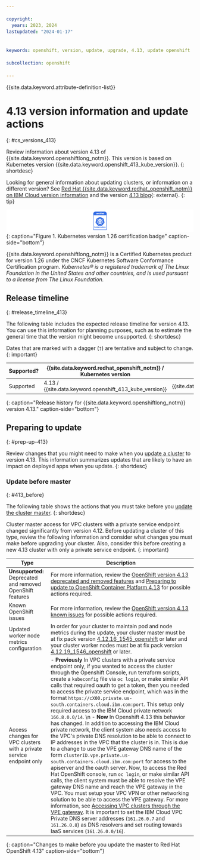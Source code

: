 ```yaml
---

copyright:
  years: 2023, 2024
lastupdated: "2024-01-17"


keywords: openshift, version, update, upgrade, 4.13, update openshift

subcollection: openshift

---
```


{{site.data.keyword.attribute-definition-list}}





# 4.13 version information and update actions
{: #cs_versions_413}

Review information about version 4.13 of {{site.data.keyword.openshiftlong_notm}}. This version is based on Kubernetes version {{site.data.keyword.openshift_413_kube_version}}. 
{: shortdesc}

Looking for general information about updating clusters, or information on a different version? See [Red Hat {{site.data.keyword.redhat_openshift_notm}} on IBM Cloud version information](/docs/openshift?topic=openshift-openshift_versions) and the version [4.13 blog](https://www.redhat.com/blog/red-hat-openshift-413-now-available){: external}.
{: tip}



![This badge indicates Kubernetes version 1.26 certification for {{site.data.keyword.openshiftlong_notm}}](images/certified-kubernetes-color.svg){: caption="Figure 1. Kubernetes version 1.26 certification badge" caption-side="bottom"}

{{site.data.keyword.openshiftlong_notm}} is a Certified Kubernetes product for version 1.26 under the CNCF Kubernetes Software Conformance Certification program. _Kubernetes® is a registered trademark of The Linux Foundation in the United States and other countries, and is used pursuant to a license from The Linux Foundation._



## Release timeline 
{: #release_timeline_413}

The following table includes the expected release timeline for version 4.13. You can use this information for planning purposes, such as to estimate the general time that the version might become unsupported. 
{: shortdesc}

Dates that are marked with a dagger (`†`) are tentative and subject to change.
{: important}

| Supported? | {{site.data.keyword.redhat_openshift_notm}} / Kubernetes version | Release date | Unsupported date |
| --- | --- | --- | --- |
| Supported | 4.13 / {{site.data.keyword.openshift_413_kube_version}} | {{site.data.keyword.openshift_413_release_date}} | {{site.data.keyword.openshift_413_unsupported_date}}`†` |
{: caption="Release history for {{site.data.keyword.openshiftlong_notm}} version 4.13." caption-side="bottom"}

## Preparing to update
{: #prep-up-413}

Review changes that you might need to make when you [update a cluster](/docs/openshift?topic=openshift-update) to version 4.13. This information summarizes updates that are likely to have an impact on deployed apps when you update.
{: shortdesc}



### Update before master
{: #413_before}

The following table shows the actions that you must take before you [update the cluster master](/docs/openshift?topic=openshift-update#master).
{: shortdesc}

Cluster master access for VPC clusters with a private service endpoint changed significantly from version 4.12. Before updating a cluster of this type, review the following information and consider what changes you must make before upgrading your cluster. Also, consider this before creating a new  4.13 cluster with only a private service endpoint.
{: important}

| Type | Description |
| --- | --- |
| **Unsupported:** Deprecated and removed OpenShift features | For more information, review the [OpenShift version 4.13 deprecated and removed features](https://docs.openshift.com/container-platform/4.13/release_notes/ocp-4-13-release-notes.html#ocp-4-13-deprecated-removed-features) and [Preparing to update to OpenShift Container Platform 4.13](https://docs.openshift.com/container-platform/4.13/updating/updating-cluster-prepare.html#updating-cluster-prepare) for possible actions required. |
| Known OpenShift issues | For more information, review the [OpenShift version 4.13 known issues](https://docs.openshift.com/container-platform/4.13/release_notes/ocp-4-13-release-notes.html#ocp-4-13-known-issues) for possible actions required. |
| Updated worker node metrics configuration | In order for your cluster to maintain pod and node metrics during the update, your cluster master must be at fix pack version [4.12.16_1545_openshift](/docs/openshift?topic=openshift-openshift_changelog_412&interface=ui#41216_1545_openshift_M) or later and your cluster worker nodes must be at fix pack version [4.12.19_1546_openshift](/docs/openshift?topic=openshift-openshift_changelog_412&interface=ui#41219_1546_openshift_W) or later. |
| Access changes for VPC clusters with a private service endpoint only  | - **Previously** In VPC clusters with a private service endpoint only, if you wanted to access the cluster through the Openshift Console, run terraform scripts, create a `kubeconfig` file via `oc login`, or make similar API calls that required oauth to get a token, then you needed to access the private service endpoint, which was in the format `https://cX00.private.us-south.containers.cloud.ibm.com:port`. This setup only required access to the IBM Cloud private network `166.8.0.0/14`.  \n - **Now** In Openshift 4.13 this behavior has changed. In addition to accessing the IBM Cloud private network, the client system also needs access to the VPC's private DNS resolution to be able to connect to IP addresses in the VPC that the cluster is in. This is due to a change to use the VPE gateway DNS name of the form `clusterID.vpe.private.us-south.containers.cloud.ibm.com:port` for access to the apiserver and the oauth server. Now, to access the Red Hat OpenShift console, run `oc login`, or make similar API calls, the client system must be able to resolve the VPE gateway DNS name and reach the VPE gateway in the VPC. You must setup your VPC VPN or other networking solution to be able to access the VPE gateway. For more information, see [Accessing VPC clusters through the VPE gateway](/docs/openshift?topic=openshift-access_cluster#vpc_vpe). It is important to set the IBM Cloud VPC Private DNS server addresses (`161.26.0.7` and `161.26.0.8`) as DNS resolvers and set routing towards IaaS services (`161.26.0.0/16`). |
{: caption="Changes to make before you update the master to Red Hat OpenShift 4.13" caption-side="bottom"}




